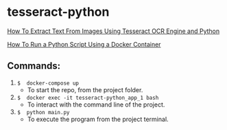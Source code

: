 # tesseract-python
[How To Extract Text From Images Using Tesseract OCR Engine and Python](https://towardsdatascience.com/how-to-extract-text-from-images-using-tesseract-ocr-engine-and-python-22934125fdd5)

[How To Run a Python Script Using a Docker Container](https://towardsdatascience.com/how-to-run-a-python-script-using-a-docker-container-ea248e618e32)


## Commands:

1. `$  docker-compose up `
    - To start the repo, from the project folder.
2. `$  docker exec -it tesseract-python_app_1 bash`
    - To interact with the command line of the project.
3. `$  python main.py`
    - To execute the program from the project terminal.
